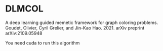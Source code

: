 # DLMCOL

A deep learning guided memetic framework for graph coloring problems. Goudet, Olivier, Cyril Grelier, and Jin-Kao Hao. 2021. arXiv preprint arXiv:2109.05948 

You need cuda to run this algorithm


